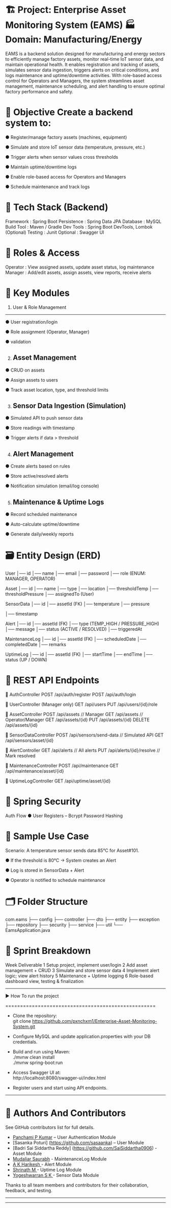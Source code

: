 🏗 Project: Enterprise Asset Monitoring System (EAMS)
🏭 Domain: Manufacturing/Energy
=======================================================

  EAMS is a backend solution designed for manufacturing and energy sectors to efficiently manage factory assets, monitor real-time IoT sensor data, and maintain operational health. It enables registration and tracking of assets, simulates sensor data ingestion, triggers alerts on critical conditions, and logs maintenance and uptime/downtime activities. With role-based access control for Operators and Managers, the system streamlines asset management, maintenance scheduling, and alert handling to ensure optimal factory performance and safety.


🎯 Objective
Create a backend system to:
======================================================
●	Register/manage factory assets (machines, equipment)

●	Simulate and store IoT sensor data (temperature, pressure, etc.)

●	Trigger alerts when sensor values cross thresholds

●	Maintain uptime/downtime logs

●	Enable role-based access for Operators and Managers

●	Schedule maintenance and track logs

🧱 Tech Stack (Backend)
====================================================
Framework	     :   Spring Boot
Persistence	   :   Spring Data JPA
Database	     :   MySQL
Build Tool	   :   Maven / Gradle
Dev Tools	     :   Spring Boot DevTools, Lombok (Optional)
Testing	       :   Junit 
Optional	     :   Swagger UI

 

🔐 Roles & Access
====================================================

Operator : 	View assigned assets, update asset status, log maintenance
Manager	 : Add/edit assets, assign assets, view reports, receive alerts


🧩 Key Modules
====================================================
1.	User & Role Management
   ------------------------------
●	User registration/login

●	Role assignment (Operator, Manager)

●	validation 

2.	Asset Management
    ------------------------------
●	CRUD on assets

●	Assign assets to users

●	Track asset location, type, and threshold limits


3.	Sensor Data Ingestion (Simulation)
    ------------------------------
●	Simulated API to push sensor data

●	Store readings with timestamp

●	Trigger alerts if data > threshold


4.	Alert Management
    ------------------------------
 
●	Create alerts based on rules

●	Store active/resolved alerts

●	Notification simulation (email/log console)


5.	Maintenance & Uptime Logs
    ------------------------------
●	Record scheduled maintenance

●	Auto-calculate uptime/downtime

●	Generate daily/weekly reports




🗃 Entity Design (ERD)
==========================================
User
│── id
│── name
│── email
│── password
│── role (ENUM: MANAGER, OPERATOR)

Asset
│── id
│── name
│── type
│── location
│── thresholdTemp
│── thresholdPressure
│── assignedTo (User)

SensorData
│── id
│── assetId (FK)
│── temperature
│── pressure
 
│── timestamp

Alert
│── id
│── assetId (FK)
│── type (TEMP_HIGH / PRESSURE_HIGH)
│── message
│── status (ACTIVE / RESOLVED)
│── triggeredAt

MaintenanceLog
│── id
│── assetId (FK)
│── scheduledDate
│── completedDate
│── remarks

UptimeLog
│── id
│── assetId (FK)
│── startTime
│── endTime
│── status (UP / DOWN)



🔁 REST API Endpoints
==========================================
📌 AuthController
POST /api/auth/register POST /api/auth/login

📌 UserController (Manager only)
GET /api/users
PUT /api/users/{id}/role
 
📌 AssetController
POST /api/assets	// Manager
GET /api/assets	// Operator/Manager GET /api/assets/{id}
PUT /api/assets/{id} DELETE /api/assets/{id}

📌 SensorDataController
POST /api/sensors/send-data	// Simulated API GET /api/sensors/asset/{id}

📌 AlertController
GET /api/alerts	// All alerts PUT /api/alerts/{id}/resolve // Mark resolved

📌 MaintenanceController
POST /api/maintenance
GET /api/maintenance/asset/{id}


📌 UptimeLogController
GET /api/uptime/asset/{id}



🔐 Spring Security 
=======================================================
Auth Flow
●	User Registers – Bcrypt Password Hashing

 
 

🧪 Sample Use Case
=========================================================
Scenario: A temperature sensor sends data 85°C for Asset#101.

●	If the threshold is 80°C → System creates an Alert

●	Log is stored in SensorData + Alert

●	Operator is notified to schedule maintenance





🗂 Folder Structure
=======================================================
com.eams
├── config
├── controller
├── dto
├── entity
├── exception
├── repository
├── security
├── service
├── util
└── EamsApplication.java



📆 Sprint Breakdown
===================================================
Week	Deliverable
1	Setup project, implement user/login
2	Add asset management + CRUD
3	Simulate and store sensor data
4	Implement alert logic; view alert history
5	Maintenance + Uptime logging
6	Role-based dashboard view, testing & finalization


------------------------------------------------------------------------------------------------
▶ How To run the project

===================================================

- Clone the repository:  
  git clone https://github.com/pxnchxm1/Enterprise-Asset-Monitoring-System.git

- Configure MySQL and update application.properties with your DB credentials.

- Build and run using Maven:  
  ./mvnw clean install  
  ./mvnw spring-boot:run

- Access Swagger UI at:  
  http://localhost:8080/swagger-ui/index.html

- Register users and start using API endpoints.

--------------------------------------------------

👥 Authors And Contributors
==================================================

See GitHub contributors list for full details.
- [Panchami P Kumar](https://github.com/pxnchxm1) – User Authentication Module
- [Sasanka Poturi] (https://github.com/sasaanka) – User  Module
- [Badri Sai Siddartha Reddy] (https://github.com/SaiSiddartha0906) - Asset Module
- [Mudaliar Saurabh](https://github.com/MudaliarSaurabh) - MaintenanceLog Module
- [A K Harikesh ](https://github.com/akharikesh)- Alert Module
- [Shrinath M ](https://github.com/Shrinath-M) - Uptime Log Module
- [Yogeshwarran S K ](https://github.com/YogeshwarranSK)  - Sensor Data Module

Thanks to all team members and contributors for their collaboration, feedback, and testing.

------------------------------------------------------------------------------------------------
------------------------------------------------------------------------------------------------
